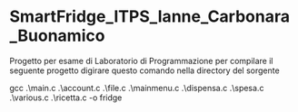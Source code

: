 # SmartFridge_ITPS_Ianne_Carbonara_Buonamico
Progetto per esame di Laboratorio di Programmazione
per compilare il seguente progetto digirare questo comando nella directory del sorgente


gcc .\main.c .\account.c .\file.c .\mainmenu.c .\dispensa.c .\spesa.c .\various.c .\ricetta.c -o fridge
